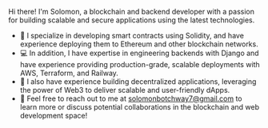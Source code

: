 Hi there! I'm Solomon, a blockchain and backend developer with a passion for building scalable and secure applications using the latest technologies.

- 🚀 I specialize in developing smart contracts using Solidity, and have experience deploying them to Ethereum and other blockchain networks.
- 💻 In addition, I have expertise in engineering backends with Django and have experience providing production-grade, scalable deployments with AWS, Terraform, and Railway.
- 🌟 I also have experience building decentralized applications, leveraging the power of Web3 to deliver scalable and user-friendly dApps.
- 📧 Feel free to reach out to me at solomonbotchway7@gmail.com to learn more or discuss potential collaborations in the blockchain and web development space!


<!---
snnbotchway/snnbotchway is a ✨ special ✨ repository because its `README.md` (this file) appears on your GitHub profile.
You can click the Preview link to take a look at your changes.
--->
